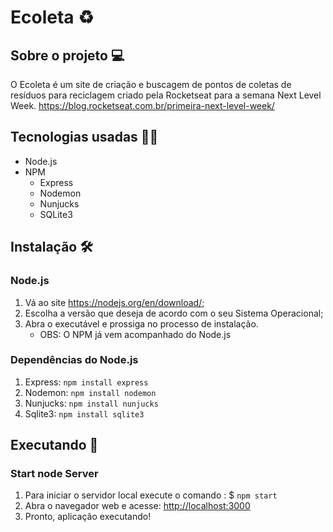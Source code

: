 # Ecoleta ♻️

## Sobre o projeto 💻

O Ecoleta é um site de criação e buscagem de pontos de coletas de resíduos para reciclagem criado pela Rocketseat para a semana Next Level Week.
<https://blog.rocketseat.com.br/primeira-next-level-week/>

## Tecnologias usadas 👨‍💻

- Node.js
- NPM
  - Express
  - Nodemon
  - Nunjucks
  - SQLite3

## Instalação 🛠

### Node.js

1. Vá ao site <https://nodejs.org/en/download/>;
2. Escolha a versão que deseja de acordo com o seu Sistema Operacional;
3. Abra o executável e prossiga no processo de instalação.
    - OBS: O NPM já vem acompanhado do Node.js

### Dependências do Node.js

1. Express: `npm install express`
2. Nodemon: `npm install nodemon`
3. Nunjucks: `npm install nunjucks`
4. Sqlite3: `npm install sqlite3`

## Executando 🚀

### Start node Server

1. Para iniciar o servidor local execute o comando : $ `npm start`	
2. Abra o navegador web e acesse: <http://localhost:3000>
3. Pronto, aplicação executando!
